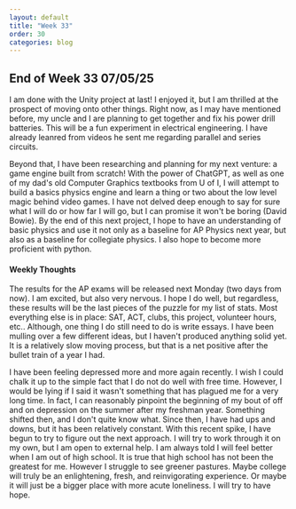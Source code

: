 ```yaml
---
layout: default
title: "Week 33"
order: 30
categories: blog
---
```

## End of Week 33 07/05/25
I am done with the Unity project at last! I enjoyed it, but I am thrilled at the prospect of moving onto other things. Right now, as I may have mentioned before, my uncle and I are planning to get together and fix his power drill batteries. This will be a fun experiment in electrical engineering. I have already leanred from videos he sent me regarding parallel and series circuits. 

Beyond that, I have been researching and planning for my next venture: a game engine built from scratch! With the power of ChatGPT, as well as one of my dad's old Computer Graphics textbooks from U of I, I will attempt to build a basics physics engine and learn a thing or two about the low level magic behind video games. I have not delved deep enough to say for sure what I will do or how far I will go, but I can promise it won't be boring (David Bowie). By the end of this next project, I hope to have an understanding of basic physics and use it not only as a baseline for AP Physics next year, but also as a baseline for collegiate physics. I also hope to become more proficient with python.

#### Weekly Thoughts
The results for the AP exams will be released next Monday (two days from now). I am excited, but also very nervous. I hope I do well, but regardless, these results will be the last pieces of the puzzle for my list of stats. Most everything else is in place: SAT, ACT, clubs, this project, volunteer hours, etc.. Although, one thing I do still need to do is write essays. I have been mulling over a few different ideas, but I haven't produced anything solid yet. It is a relatively slow moving process, but that is a net positive after the bullet train of a year I had.

I have been feeling depressed more and more again recently. I wish I could chalk it up to the simple fact that I do not do well with free time. However, I would be lying if I said it wasn't something that has plagued me for a very long time. In fact, I can reasonably pinpoint the beginning of my bout of off and on depression on the summer after my freshman year. Something shifted then, and I don't quite know what. Since then, I have had ups and downs, but it has been relatively constant. With this recent spike, I have begun to try to figure out the next approach. I will try to work through it on my own, but I am open to external help. I am always told I will feel better when I am out of high school. It is true that high school has not been the greatest for me. However I struggle to see greener pastures. Maybe college will truly be an enlightening, fresh, and reinvigorating experience. Or maybe it will just be a bigger place with more acute loneliness. I will try to have hope.
